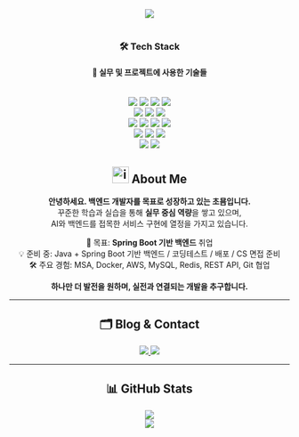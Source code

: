<div align= "center">
    <img src="https://capsule-render.vercel.app/api?type=waving&color=e7b0e8&height=180&text=Back-End%20Oriented%20Developer&animation=fadeIn&fontColor=ffffff&fontSize=40" />
</div>


<br/>

<h3 align="center">🛠 Tech Stack</h3>
<h4 align="center">📌 실무 및 프로젝트에 사용한 기술들</h4>
<br/>
<div align="center"> 
  <!-- Backend -->
  <img src="https://img.shields.io/badge/Java-007396?style=for-the-badge&logo=OpenJDK&logoColor=white"/> 
  <img src="https://img.shields.io/badge/SpringBoot-6DB33F?style=for-the-badge&logo=Spring&logoColor=white"/> 
  <img src="https://img.shields.io/badge/MySQL-4479A1?style=for-the-badge&logo=MySQL&logoColor=white"/> 
  <img src="https://img.shields.io/badge/JPA-59666C?style=for-the-badge&logo=Hibernate&logoColor=white"/>
  <br/>

  <!-- Infra -->
  <img src="https://img.shields.io/badge/AWS-232F3E?style=for-the-badge&logo=AmazonAWS&logoColor=white"/>
  <img src="https://img.shields.io/badge/Docker-2496ED?style=for-the-badge&logo=Docker&logoColor=white"/>
  <img src="https://img.shields.io/badge/Linux-FCC624?style=for-the-badge&logo=Linux&logoColor=black"/>
  <br/>

  <!-- AI / Python -->
  <img src="https://img.shields.io/badge/Python-3776AB?style=for-the-badge&logo=Python&logoColor=white"/>
  <img src="https://img.shields.io/badge/TensorFlow-FF6F00?style=for-the-badge&logo=TensorFlow&logoColor=white"/>
  <img src="https://img.shields.io/badge/PyTorch-EE4C2C?style=for-the-badge&logo=PyTorch&logoColor=white"/>
  <img src="https://img.shields.io/badge/OpenCV-5C3EE8?style=for-the-badge&logo=OpenCV&logoColor=white"/>
  <br/>

  <!-- Frontend -->
  <img src="https://img.shields.io/badge/JavaScript-F7DF1E?style=for-the-badge&logo=JavaScript&logoColor=black"/>
  <img src="https://img.shields.io/badge/React-61DAFB?style=for-the-badge&logo=React&logoColor=black"/>
  <img src="https://img.shields.io/badge/styledcomponents-DB7093?style=for-the-badge&logo=styledcomponents&logoColor=white"/>
  <br/>

  <!-- Tools -->
  <img src="https://img.shields.io/badge/GitHub-181717?style=for-the-badge&logo=GitHub&logoColor=white"/>
  <img src="https://img.shields.io/badge/IntelliJ-000000?style=for-the-badge&logo=IntelliJ%20IDEA&logoColor=white">
</div>

<div align="center">

## <img width="30" height="30" alt="image" src="https://github.com/user-attachments/assets/d7c55ba8-8a31-41ed-b440-2dcb03917a29" />  About Me

**안녕하세요. 백엔드 개발자를 목표로 성장하고 있는 초묨입니다.**  
꾸준한 학습과 실습을 통해 **실무 중심 역량**을 쌓고 있으며,  
AI와 백엔드를 접목한 서비스 구현에 열정을 가지고 있습니다.

🎯 목표: **Spring Boot 기반 백엔드** 취업  
💡 준비 중: Java + Spring Boot 기반 백엔드 / 코딩테스트 / 배포 / CS 면접 준비  
🛠 주요 경험: MSA, Docker, AWS, MySQL, Redis, REST API, Git 협업  

 **하나만 더 발전을 원하며, 실전과 연결되는 개발을 추구합니다.**

</div>

---

<div align="center">

<h2>🗂 Blog & Contact</h2>

<a href="https://velog.io/@puppy1012" target="_blank">
  <img src="https://img.shields.io/badge/Dev%20Blog-000000?style=for-the-badge&logo=Velog&logoColor=white"/>
</a>

<a href="mailto:puppy1012@naver.com" target="_blank">
  <img src="https://img.shields.io/badge/Email-000000?style=for-the-badge&logo=Naver&logoColor=green"/>
</a>

</div>

---

<div align="center">

## 📊 GitHub Stats

<img src="https://github-readme-stats.vercel.app/api?username=puppy1012&show_icons=true&theme=chartreuse-dark" />

<br/>

<img src="https://github-readme-stats.vercel.app/api/top-langs/?username=puppy1012&layout=compact&theme=great-gatsby&langs_count=8" />

</div>
